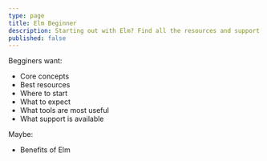 ```yaml
---
type: page
title: Elm Beginner
description: Starting out with Elm? Find all the resources and support here!
published: false
---
```


Begginers want:

- Core concepts
- Best resources
- Where to start
- What to expect
- What tools are most useful
- What support is available

Maybe:

- Benefits of Elm
